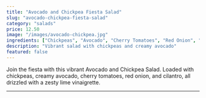 ```yaml
---
title: "Avocado and Chickpea Fiesta Salad"
slug: "avocado-chickpea-fiesta-salad"
category: "salads"
price: 12.50
image: "/images/avocado-chickpea.jpg"
ingredients: ["Chickpeas", "Avocado", "Cherry Tomatoes", "Red Onion", "Cilantro", "Lime Vinaigrette"]
description: "Vibrant salad with chickpeas and creamy avocado"
featured: false
---
```


Join the fiesta with this vibrant Avocado and Chickpea Salad. Loaded with chickpeas, creamy avocado, cherry tomatoes, red onion, and cilantro, all drizzled with a zesty lime vinaigrette.

---
